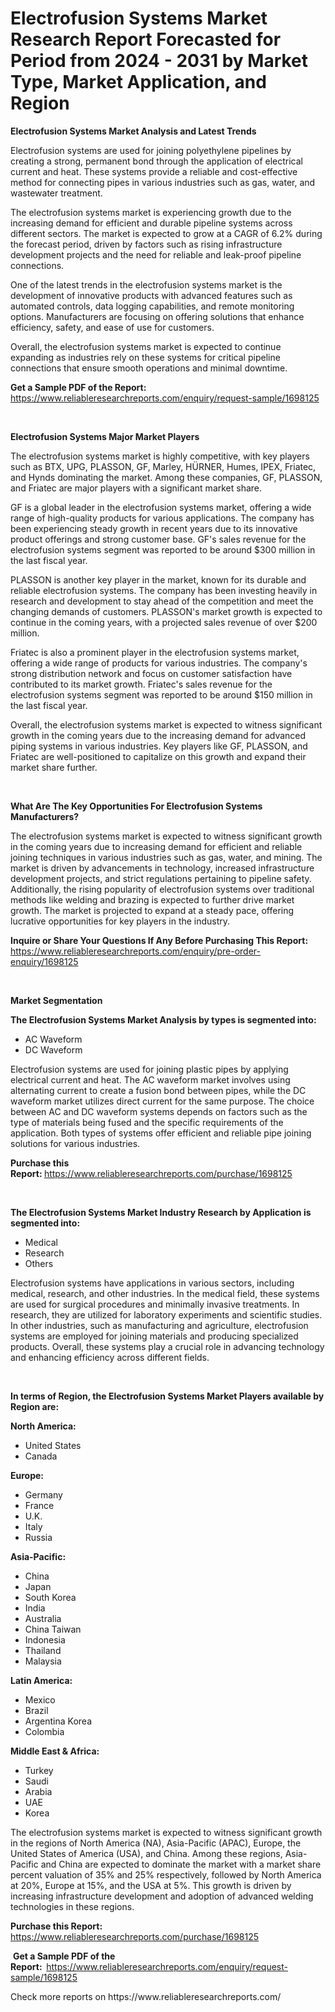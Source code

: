 <p><h1>Electrofusion Systems Market Research Report Forecasted for Period from 2024 -  2031 by Market Type, Market Application, and Region</h1></p><p><strong>Electrofusion Systems Market Analysis and Latest Trends</strong></p>
<p><p>Electrofusion systems are used for joining polyethylene pipelines by creating a strong, permanent bond through the application of electrical current and heat. These systems provide a reliable and cost-effective method for connecting pipes in various industries such as gas, water, and wastewater treatment.</p><p>The electrofusion systems market is experiencing growth due to the increasing demand for efficient and durable pipeline systems across different sectors. The market is expected to grow at a CAGR of 6.2% during the forecast period, driven by factors such as rising infrastructure development projects and the need for reliable and leak-proof pipeline connections.</p><p>One of the latest trends in the electrofusion systems market is the development of innovative products with advanced features such as automated controls, data logging capabilities, and remote monitoring options. Manufacturers are focusing on offering solutions that enhance efficiency, safety, and ease of use for customers.</p><p>Overall, the electrofusion systems market is expected to continue expanding as industries rely on these systems for critical pipeline connections that ensure smooth operations and minimal downtime.</p></p>
<p><strong>Get a Sample PDF of the Report:&nbsp;</strong> <a href="https://www.reliableresearchreports.com/enquiry/request-sample/1698125">https://www.reliableresearchreports.com/enquiry/request-sample/1698125</a></p>
<p>&nbsp;</p>
<p><strong>Electrofusion Systems Major Market Players</strong></p>
<p><p>The electrofusion systems market is highly competitive, with key players such as BTX, UPG, PLASSON, GF, Marley, HÜRNER, Humes, IPEX, Friatec, and Hynds dominating the market. Among these companies, GF, PLASSON, and Friatec are major players with a significant market share.</p><p>GF is a global leader in the electrofusion systems market, offering a wide range of high-quality products for various applications. The company has been experiencing steady growth in recent years due to its innovative product offerings and strong customer base. GF's sales revenue for the electrofusion systems segment was reported to be around $300 million in the last fiscal year.</p><p>PLASSON is another key player in the market, known for its durable and reliable electrofusion systems. The company has been investing heavily in research and development to stay ahead of the competition and meet the changing demands of customers. PLASSON's market growth is expected to continue in the coming years, with a projected sales revenue of over $200 million.</p><p>Friatec is also a prominent player in the electrofusion systems market, offering a wide range of products for various industries. The company's strong distribution network and focus on customer satisfaction have contributed to its market growth. Friatec's sales revenue for the electrofusion systems segment was reported to be around $150 million in the last fiscal year.</p><p>Overall, the electrofusion systems market is expected to witness significant growth in the coming years due to the increasing demand for advanced piping systems in various industries. Key players like GF, PLASSON, and Friatec are well-positioned to capitalize on this growth and expand their market share further.</p></p>
<p>&nbsp;</p>
<p><strong>What Are The Key Opportunities For Electrofusion Systems Manufacturers?</strong></p>
<p><p>The electrofusion systems market is expected to witness significant growth in the coming years due to increasing demand for efficient and reliable joining techniques in various industries such as gas, water, and mining. The market is driven by advancements in technology, increased infrastructure development projects, and strict regulations pertaining to pipeline safety. Additionally, the rising popularity of electrofusion systems over traditional methods like welding and brazing is expected to further drive market growth. The market is projected to expand at a steady pace, offering lucrative opportunities for key players in the industry.</p></p>
<p><strong>Inquire or Share Your Questions If Any Before Purchasing This Report:</strong> <a href="https://www.reliableresearchreports.com/enquiry/pre-order-enquiry/1698125">https://www.reliableresearchreports.com/enquiry/pre-order-enquiry/1698125</a></p>
<p>&nbsp;</p>
<p><strong>Market Segmentation</strong></p>
<p><strong>The Electrofusion Systems Market Analysis by types is segmented into:</strong></p>
<p><ul><li>AC Waveform</li><li>DC Waveform</li></ul></p>
<p><p>Electrofusion systems are used for joining plastic pipes by applying electrical current and heat. The AC waveform market involves using alternating current to create a fusion bond between pipes, while the DC waveform market utilizes direct current for the same purpose. The choice between AC and DC waveform systems depends on factors such as the type of materials being fused and the specific requirements of the application. Both types of systems offer efficient and reliable pipe joining solutions for various industries.</p></p>
<p><strong>Purchase this Report:&nbsp;</strong><a href="https://www.reliableresearchreports.com/purchase/1698125">https://www.reliableresearchreports.com/purchase/1698125</a></p>
<p>&nbsp;</p>
<p><strong>The Electrofusion Systems Market Industry Research by Application is segmented into:</strong></p>
<p><ul><li>Medical</li><li>Research</li><li>Others</li></ul></p>
<p><p>Electrofusion systems have applications in various sectors, including medical, research, and other industries. In the medical field, these systems are used for surgical procedures and minimally invasive treatments. In research, they are utilized for laboratory experiments and scientific studies. In other industries, such as manufacturing and agriculture, electrofusion systems are employed for joining materials and producing specialized products. Overall, these systems play a crucial role in advancing technology and enhancing efficiency across different fields.</p></p>
<p>&nbsp;</p>
<p><strong>In terms of Region, the Electrofusion Systems Market Players available by Region are:</strong></p>
<p>
    <p> <strong> North America: </strong>
        <ul>
            <li>United States</li>
            <li>Canada</li>
        </ul>
        </p> 
    <p> <strong> Europe: </strong>
        <ul>
            <li>Germany</li>
            <li>France</li>
            <li>U.K.</li>
            <li>Italy</li>
            <li>Russia</li>
        </ul>
        </p> 
    <p> <strong> Asia-Pacific: </strong>
        <ul>
            <li>China</li>
            <li>Japan</li>
            <li>South Korea</li>
            <li>India</li>
            <li>Australia</li>
            <li>China Taiwan</li>
            <li>Indonesia</li>
            <li>Thailand</li>
            <li>Malaysia</li>
        </ul>
        </p> 
    <p> <strong> Latin America: </strong>
        <ul>
            <li>Mexico</li>
            <li>Brazil</li>
            <li>Argentina Korea</li>
            <li>Colombia</li>
        </ul>
        </p> 
    <p> <strong> Middle East & Africa: </strong>
        <ul>
            <li>Turkey</li>
            <li>Saudi</li>
            <li>Arabia</li>
            <li>UAE</li>
            <li>Korea</li>
        </ul>
    </p>
    </p>
<p><p>The electrofusion systems market is expected to witness significant growth in the regions of North America (NA), Asia-Pacific (APAC), Europe, the United States of America (USA), and China. Among these regions, Asia-Pacific and China are expected to dominate the market with a market share percent valuation of 35% and 25% respectively, followed by North America at 20%, Europe at 15%, and the USA at 5%. This growth is driven by increasing infrastructure development and adoption of advanced welding technologies in these regions.</p></p>
<p><strong>Purchase this Report: </strong><a href="https://www.reliableresearchreports.com/purchase/1698125">https://www.reliableresearchreports.com/purchase/1698125</a></p>
<p>&nbsp;<strong>Get a Sample PDF of the Report:&nbsp;&nbsp;</strong><a href="https://www.reliableresearchreports.com/enquiry/request-sample/1698125">https://www.reliableresearchreports.com/enquiry/request-sample/1698125</a></p>
<p><strong></strong></p>
<p>Check more reports on https://www.reliableresearchreports.com/</p>